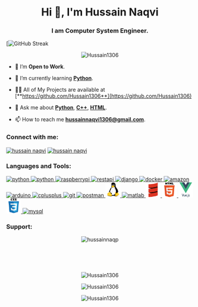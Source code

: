<h1 align="center">Hi 👋, I'm Hussain Naqvi</h1>
<h3 align="center">I am Computer System Engineer.</h3>

[![GitHub Streak](https://github-readme-streak-stats.herokuapp.com/?user=Hussain1306&theme=onedark)

<p align="left"> <a href="https://github-profile-trophy.vercel.app/?Hussain1306=ryo-ma&theme=onedark)](https://github.com/ryo-ma/github-profile-trophy" /></a> </p>

<p align="center"><img src="https://visitor-badge.laobi.icu/badge?page_id=Hussain1306.Hussain1306" alt="Hussain1306" /></p>

- 🔭 I’m **Open to Work**.

- 🌱 I’m currently learning [**Python**](https://www.python.org).

- 👨‍💻 All of My Projects are available at [**https://github.com/Hussain1306**](https://github.com/Hussain1306)

- 💬 Ask me about [**Python**](https://www.python.org), [**C++**](https://www.w3schools.com/cpp/), [**HTML**](https://www.w3schools.com/html/).

- 📫 How to reach me **hussainnaqvi1306@gmail.com**.

<h3 align="left">Connect with me:</h3>
<p align="left">
<a href="https://www.linkedin.com/in/hussain-n-b99279209/" target="blank"><img align="center" src="https://raw.githubusercontent.com/rahuldkjain/github-profile-readme-generator/master/src/images/icons/Social/linked-in-alt.svg" alt="hussain naqvi" height="30" width="40" /></a>
<a href="https://fb.com/hussain naqvi" target="blank"><img align="center" src="https://raw.githubusercontent.com/rahuldkjain/github-profile-readme-generator/master/src/images/icons/Social/facebook.svg" alt="hussain naqvi" height="30" width="40" /></a>
</p>

<h3 align="left">Languages and Tools:</h3>
<p align="left"> <a href="https://www.python.org" target="_blank"> <img src="https://techstack-generator.vercel.app/python-icon.svg" alt="python" width="40" height="40"/> </a> 
<a href="https://github.com" target="_blank"> <img src="https://techstack-generator.vercel.app/github-icon.svg" alt="python" width="40" height="40"/> </a> 
<a href="https://www.raspberrypi.com/" target="_blank"> <img src="https://techstack-generator.vercel.app/raspberrypi-icon.svg" alt="raspberrypi" width="40" height="40"/> </a> 
<a href="https://en.wikipedia.org/wiki/REST" target="_blank"> <img src="https://techstack-generator.vercel.app/restapi-icon.svg" alt="restapi" width="40" height="40"/> </a> 
<a href="https://www.djangoproject.com/" target="_blank" rel="noreferrer"> <img src="https://techstack-generator.vercel.app/django-icon.svg" alt="django" width="40" height="40"/> </a>
<a href="https://www.docker.com/" target="_blank"> <img src="https://techstack-generator.vercel.app/docker-icon.svg" alt="docker" width="40" height="40"/> </a>
<a href="https://aws.amazon.com/" target="_blank"> <img src="https://techstack-generator.vercel.app/aws-icon.svg" alt="amazon" width="40" height="40"/> </a>
<a href="https://www.arduino.cc/" target="_blank"> <img src="https://cdn.worldvectorlogo.com/logos/arduino-1.svg" alt="arduino" width="40" height="40"/> </a> <a href="https://www.w3schools.com/cpp/" target="_blank"> <img src="https://techstack-generator.vercel.app/cpp-icon.svg" alt="cplusplus" width="40" height="40"/> </a><a href="https://git-scm.com/" target="_blank"> <img src="https://www.vectorlogo.zone/logos/git-scm/git-scm-icon.svg" alt="git" width="40" height="40"/> </a><a href="https://postman.com" target="_blank" rel="noreferrer"> <img src="https://www.vectorlogo.zone/logos/getpostman/getpostman-icon.svg" alt="postman" width="40" height="40"/> </a> <a href="https://www.linux.org/" target="_blank"> <img src="https://raw.githubusercontent.com/devicons/devicon/master/icons/linux/linux-original.svg" alt="linux" width="40" height="40"/> </a> <a href="https://www.mathworks.com/" target="_blank"> <img src="https://upload.wikimedia.org/wikipedia/commons/2/21/Matlab_Logo.png" alt="matlab" width="40" height="40"/> </a>  <a href="https://www.scala-lang.org" target="_blank"> <img src="https://raw.githubusercontent.com/devicons/devicon/master/icons/scala/scala-original.svg" alt="scala" width="40" height="40"/> </a> <a href="https://www.w3.org/html/" target="_blank"> <img src="https://raw.githubusercontent.com/devicons/devicon/master/icons/html5/html5-original-wordmark.svg" alt="html5" width="40" height="40"/> </a> <a href="https://vuejs.org/" target="_blank" rel="noreferrer"> <img src="https://raw.githubusercontent.com/devicons/devicon/master/icons/vuejs/vuejs-original-wordmark.svg" alt="vuejs" width="40" height="40"/> </a> <a href="https://www.w3schools.com/css/" target="_blank"> <img src="https://raw.githubusercontent.com/devicons/devicon/master/icons/css3/css3-original-wordmark.svg" alt="css3" width="40" height="40"/> </a> <a href="https://www.mysql.com/" target="_blank"> <img src="https://techstack-generator.vercel.app/mysql-icon.svg" alt="mysql" width="40" height="40"/> </a> </p> 
<h3 align="left">Support:</h3>
<p a href="https://www.buymeacoffee.com/hussainnaqp" align="center"><img src="https://cdn.buymeacoffee.com/buttons/v2/default-yellow.png" height="50" width="210" alt="hussainnaqp" /></a></p><br><br><br>
<p align="center"><img src="https://github-readme-stats.vercel.app/api/top-langs/?username=Hussain1306" alt="Hussain1306"/></p>
<p align="center"><img src="https://github-readme-streak-stats.herokuapp.com/?user=Hussain1306&" alt="Hussain1306" /></p>
<p align="center"><img src="https://github-readme-stats.vercel.app/api?username=Hussain1306&show_icons=true&locale=en" alt="Hussain1306" /></p>
